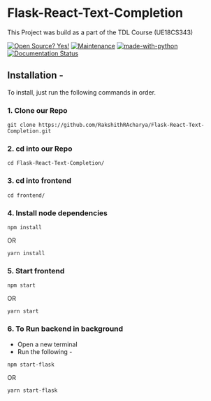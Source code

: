 # Flask-React-Text-Completion

This Project was build as a part of the TDL Course (UE18CS343)

[![Open Source? Yes!](https://img.shields.io/badge/Version-0.1-green)](https://img.shields.io/badge/Version-0.1-green)
[![Maintenance](https://img.shields.io/badge/OS-Linux%2C%20Mac-red)](https://img.shields.io/badge/OS-Linux%2C%20Mac-red)
[![made-with-python](https://img.shields.io/badge/made%20with-Python%2C%20JS-brightgreen)](https://img.shields.io/badge/made%20with-Python%2C%20JS-brightgreen)
[![Documentation Status](https://img.shields.io/badge/Python-v3.6-blue)](https://img.shields.io/badge/Python-v3.6-blue)

## Installation - 
To install, just run the following commands in order.

### 1. Clone our Repo
```shell
git clone https://github.com/RakshithRAcharya/Flask-React-Text-Completion.git
```
### 2. cd into our Repo
```shell
cd Flask-React-Text-Completion/
```

### 3. cd into frontend
```shell
cd frontend/
```

### 4. Install node dependencies
```shell
npm install
```
OR
```shell
yarn install
```
### 5. Start frontend
```shell
npm start
```
OR
```
yarn start
```

### 6. To Run backend in background
- Open a new terminal
- Run the following - 
```shell
npm start-flask
```
OR
```
yarn start-flask
```

